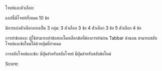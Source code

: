 
โจทย์และตัวเลือก:

แอปนี้มีโจทย์ทั้งหมด 10 ข้อ

มีการแบ่งตัวเลือกออกเป็น 3 กลุ่ม:
3 ตัวเลือก 3 ข้อ
4 ตัวเลือก 3 ข้อ
5 ตัวเลือก 4 ข้อ

การทำข้อสอบ:
ผู้ใช้สามารถทำข้อสอบโดยเลือกข้อที่ต้องการทำผ่าน Tabbar ด้านบน
สามารถสลับโจทย์และข้อใหม่ได้ด้วยปุ่มที่กำหนด

การสลับโจทย์และข้อ:
มีปุ่มสำหรับสลับโจทย์
มีปุ่มสำหรับสลับข้อใหม่


Score:
<!-- 
การส่งคำตอบ:
ผู้ใช้สามารถกดปุ่มส่งคำตอบเพื่อคำนวณคะแนนหลังจากทำข้อสอบเสร็จ

การเก็บสถิติ:
แอปนี้สามารถเก็บสถิติของคะแนนล่าสุดที่ทำไว้ใน Score

รวมคะแนน:
ระบบสามารถรวมคะแนนที่ได้จากการทำแต่ละครั้ง -->